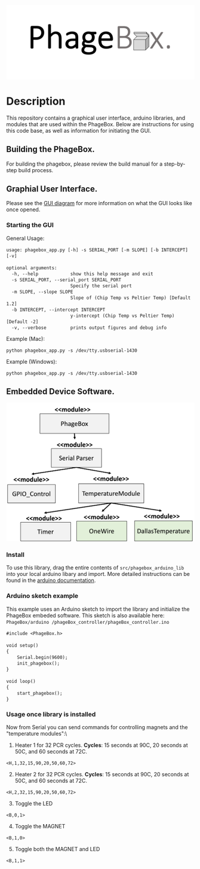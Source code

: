 ![PhageBox Logo](figures/logo.png)

# Description

This repository contains a graphical user interface, arduino libraries, and modules that are used within the PhageBox. Below are instructions for using this code base, as well as information for initiating the GUI.

## Building the PhageBox.

For building the phagebox, please review the build manual for a step-by-step build process.

## Graphial User Interface.

Please see the [GUI diagram](figures/GUI.pdf) for more information on what the GUI looks like once opened.

### Starting the GUI

General Usage:

```
usage: phagebox_app.py [-h] -s SERIAL_PORT [-m SLOPE] [-b INTERCEPT] [-v]

optional arguments:
  -h, --help            show this help message and exit
  -s SERIAL_PORT, --serial_port SERIAL_PORT
                        Specify the serial port
  -m SLOPE, --slope SLOPE
                        Slope of (Chip Temp vs Peltier Temp) [Default 1.2]
  -b INTERCEPT, --intercept INTERCEPT
                        y-intercept (Chip Temp vs Peltier Temp) [Default -2]
  -v, --verbose         prints output figures and debug info
```

Example (Mac):

```
python phagebox_app.py -s /dev/tty.usbserial-1430
```

Example (Windows):

```
python phagebox_app.py -s /dev/tty.usbserial-1430
```

## Embedded Device Software.

![Software box diagram](figures/box_diagram.png)

### Install

To use this library, drag the entire contents of `src/phagebox_arduino_lib` into your local arduino libary and import. More detailed instructions can be found in the [arduino documentation](https://docs.arduino.cc/software/ide-v1/tutorials/installing-libraries).

### Arduino sketch example

This example uses an Arduino sketch to import the library and initialize the PhageBox embeded software. This sketch is also available here: `PhageBox/arduino
/phageBox_controller/phageBox_controller.ino`

```
#include <PhageBox.h>

void setup()
{
    Serial.begin(9600);
    init_phagebox();
}

void loop()
{
    start_phagebox();
}
```

### Usage once library is installed

Now from Serial you can send commands for controlling magnets and the "temperature modules":\

1. Heater 1 for 32 PCR cycles. **Cycles**: 15 seconds at 90C, 20 seconds at 50C, and 60 seconds at 72C.

```
<H,1,32,15,90,20,50,60,72>
```

2. Heater 2 for 32 PCR cycles. **Cycles**: 15 seconds at 90C, 20 seconds at 50C, and 60 seconds at 72C.

```
<H,2,32,15,90,20,50,60,72>
```

3. Toggle the LED

```
<B,0,1>
```

4. Toggle the MAGNET

```
<B,1,0>
```

5. Toggle both the MAGNET and LED

```
<B,1,1>
```
